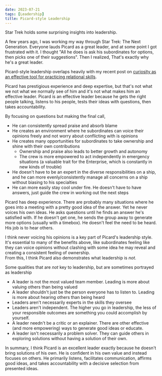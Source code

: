 ```yaml
---
date: 2023-07-21
tags: [Leadership]
title: Picard-style Leadership
---
```


<!-- TODO: this hook is a bit weak -->
Star Trek holds some surprising insights into leadership.
<!--more-->

A few years ago, I was working my way through Star Trek: The Next Generation.
Everyone lauds Picard as a great leader, and at some point I got frustrated with it. 
I thought "All he does is ask his subordinates for options, then picks one of their suggestions". 
Then I realized, That's exactly why he's a great leader.

Picard-style leadership overlaps heavily with my recent post on [curiosity as an effective tool for practicing relational skills](../../posts/2023/2023-07-06-Curiosity-and-leadership.md).

Picard has prestigious experience and deep expertise, but that's not what we not what we normally see of him and it's not what makes him an effective leader.
Picard is an effective leader because he gets the right people talking, listens to his people, tests their ideas with questions, then takes accountability.

By focusing on questions but making the final call,
- He can consistently spread praise and absorb blame
- He creates an environment where he subordinates can voice their opinions freely and not worry about conflicting with is opinions
- He creates many opportunities for subordinates to take ownership and shine with their own contributions
  - Ownership and praise also leads to better growth and autonomy
  - The crew is more empowered to act independently in emergency situations (a valuable trait for the Enterprise, which is constantly in new kinds of trouble)
- He doesn't have to be an expert in the diverse responsibilities on a ship, and he can more evenly/consistently manage all concerns on a ship without biasing to his specialties
- He can more easily stay cool under fire. He doesn't have to have answers, just guide the crew in working out the next steps

Picard has deep experience. There are probably many situations where he goes into a meeting with a pretty good idea of the answer. Yet he never voices his own ideas. He asks questions until he finds an answer he's satisfied with. If he doesn't get one, he sends the group away to generate more options (usually with a timebox). 
He doesn't feel the need to be heard. His job is to hear others.

I think never voicing his opinions is a key part of Picard's leadership style.  It's essential to many of the benefits above, like subordinates feeling like they can voice opinions without clashing with some idea he may reveal and creating a consistent feeling of ownership.  
From this, I think Picard also demonstrates what leadership is *not*.

Some qualities that are *not* key to leadership, but are sometimes portrayed as leadership
- A leader is not the most valued team member. Leading is more about valuing others than being valued
- A leader shouldn't just be the person everyone has to listen to. Leading is more about hearing others than being heard
- Leaders aren't necessarily experts in the skills they oversee
- Leaders aren't independent. The higher you go in leadership, the less of your responsible outcomes are something you could accomplish by yourself.
- A leader needn't be a critic or an explainer. There are other effective (and more empowering) ways to generate good ideas or educate.
- A leader isn't necessarily a problem solver. They can guide others in exploring solutions without having a solution of their own.



In summary, I think Picard is an excellent leader exactly because he doesn't bring solutions of his own. He is confident in his own value and instead focuses on others. He primarily listens, facilitates communication, affirms good ideas, and takes accountability with a decisive selection from presented ideas.